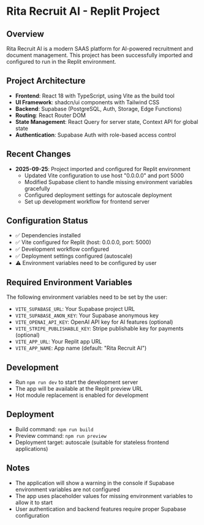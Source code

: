 # Rita Recruit AI - Replit Project

## Overview
Rita Recruit AI is a modern SAAS platform for AI-powered recruitment and document management. This project has been successfully imported and configured to run in the Replit environment.

## Project Architecture
- **Frontend**: React 18 with TypeScript, using Vite as the build tool
- **UI Framework**: shadcn/ui components with Tailwind CSS
- **Backend**: Supabase (PostgreSQL, Auth, Storage, Edge Functions)
- **Routing**: React Router DOM
- **State Management**: React Query for server state, Context API for global state
- **Authentication**: Supabase Auth with role-based access control

## Recent Changes
- **2025-09-25**: Project imported and configured for Replit environment
  - Updated Vite configuration to use host "0.0.0.0" and port 5000
  - Modified Supabase client to handle missing environment variables gracefully
  - Configured deployment settings for autoscale deployment
  - Set up development workflow for frontend server

## Configuration Status
- ✅ Dependencies installed
- ✅ Vite configured for Replit (host: 0.0.0.0, port: 5000)
- ✅ Development workflow configured
- ✅ Deployment settings configured (autoscale)
- ⚠️ Environment variables need to be configured by user

## Required Environment Variables
The following environment variables need to be set by the user:
- `VITE_SUPABASE_URL`: Your Supabase project URL
- `VITE_SUPABASE_ANON_KEY`: Your Supabase anonymous key
- `VITE_OPENAI_API_KEY`: OpenAI API key for AI features (optional)
- `VITE_STRIPE_PUBLISHABLE_KEY`: Stripe publishable key for payments (optional)
- `VITE_APP_URL`: Your Replit app URL
- `VITE_APP_NAME`: App name (default: "Rita Recruit AI")

## Development
- Run `npm run dev` to start the development server
- The app will be available at the Replit preview URL
- Hot module replacement is enabled for development

## Deployment
- Build command: `npm run build`
- Preview command: `npm run preview`
- Deployment target: autoscale (suitable for stateless frontend applications)

## Notes
- The application will show a warning in the console if Supabase environment variables are not configured
- The app uses placeholder values for missing environment variables to allow it to start
- User authentication and backend features require proper Supabase configuration